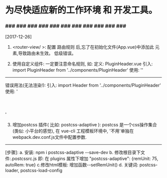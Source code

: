 # 为尽快适应新的工作环境 和 开发工具。

### ### ### ### ### ### ### ### ### ### ### ### ###
[2017-12-26]
1. &lt;router-view/ &gt;:
配置 路由规则 后,忘了在初始化文件(App.vue)中添加此 元素,导致路由未生效。
低级错误。

2. 使用自定义组件:
一定要注意命名规则, 如:
定义:
PluginHeader.vue
引入:
import PluginHeader from '../components/PluginHeader'
使用:
'<plugin-header></plugin-header>'
--- ---
错误用法(无法渲染!):
引入:
import Header from '../components/PluginHeader'
使用:
'<header></header>'


3. 增加postcss 插件( 比如: postcss-adaptive ):
postcss 是一个css操作集合(类似: 小平台的感觉),
在 vue-cli 工程模板环境中, '不用'单独在 webpack.dev.conf.js文件中配置参数.
--- ---
[步骤]:
a. 安装:
  npm i postcss-adaptive --save-dev
b. 修改根目录下文件:.postcssrc.js
  即: 在 plugins 属性下增加
  "postcss-adaptive": {remUnit: 75, autoRem: true}
c.修改html模板:
  增加函数--setRemUnit()
d. 关键词:
postcss-loader, postcss-load-config
